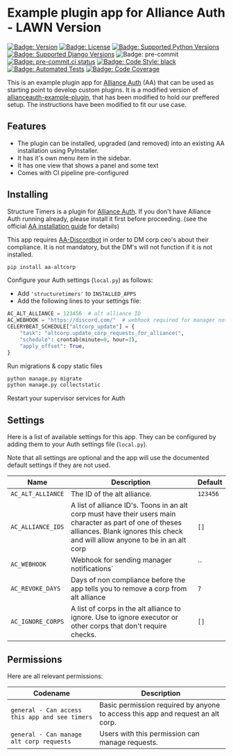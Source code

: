 # Example plugin app for Alliance Auth - LAWN Version

[![Badge: Version]][pypi]
[![Badge: License]][license]
[![Badge: Supported Python Versions]][pypi]
[![Badge: Supported Django Versions]][pypi]
![Badge: pre-commit]
[![Badge: pre-commit.ci status]][pre-commit.ci status]
[![Badge: Code Style: black]][black code formatter documentation]
[![Badge: Automated Tests]][automated tests on github]
[![Badge: Code Coverage]][codecov]

This is an example plugin app for [Alliance Auth](https://gitlab.com/allianceauth/allianceauth) (AA) that can be used as starting point to develop custom plugins.
It is a modified version of [allianceauth-example-plugin](https://gitlab.com/ErikKalkoken/allianceauth-example-plugin), that has been modified to hold our preffered setup.
The instructions have been modified to fit our use case.

## Features

- The plugin can be installed, upgraded (and removed) into an existing AA installation using PyInstaller.
- It has it's own menu item in the sidebar.
- It has one view that shows a panel and some text
- Comes with CI pipeline pre-configured

## Installing

Structure Timers is a plugin for [Alliance Auth](https://gitlab.com/allianceauth/allianceauth). If you don't have Alliance Auth running already, please install it first before proceeding. (see the official [AA installation guide](https://allianceauth.readthedocs.io/en/latest/installation/auth/allianceauth/) for details)

This app requires [AA-Discordbot](https://github.com/Solar-Helix-Independent-Transport/allianceauth-discordbot) in order to DM corp ceo's about their compliance. It is not mandatory, but the DM's will not function if it is not installed.

```bash
pip install aa-altcorp
```

Configure your Auth settings (`local.py`) as follows:

- Add `'structuretimers'` to `INSTALLED_APPS`
- Add the following lines to your settings file:

```python
AC_ALT_ALLIANCE = 123456  # alt alliance ID
AC_WEBHOOK = "https://discord.com/"  # webhook required for manager notifications
CELERYBEAT_SCHEDULE["altcorp_update"] = {
    "task": "altcorp.update_corp_requests_for_alliance(",
    "schedule": crontab(minute=0, hour=3),
    "apply_offset": True,
}
```

Run migrations & copy static files

```bash
python manage.py migrate
python manage.py collectstatic
```

Restart your supervisor services for Auth

## Settings

Here is a list of available settings for this app. They can be configured by adding them to your Auth settings file (`local.py`).

Note that all settings are optional and the app will use the documented default settings if they are not used.

| Name              | Description                                                                                                                                                                                | Default  |
| ----------------- | ------------------------------------------------------------------------------------------------------------------------------------------------------------------------------------------ | -------- |
| `AC_ALT_ALLIANCE` | The ID of the alt alliance.                                                                                                                                                                | `123456` |
| `AC_ALLIANCE_IDS` | A list of alliance ID's. Toons in an alt corp must have their users main character as part of one of theses alliances. Blank ignores this check and will allow anyone to be in an alt corp | `[]`     |
| `AC_WEBHOOK`      | Webhook for sending manager notifications\`                                                                                                                                                | \`\`     |
| `AC_REVOKE_DAYS`  | Days of non compliance before the app tells you to remove a corp from alt alliance                                                                                                         | `7`      |
| `AC_IGNORE_CORPS` | A list of corps in the alt alliance to ignore. Use to ignore executor or other corps that don't require checks.                                                                            | `[]`     |

## Permissions

Here are all relevant permissions:

| Codename                                       | Description                                                                     |
| ---------------------------------------------- | ------------------------------------------------------------------------------- |
| `general - Can access this app and see timers` | Basic permission required by anyone to access this app and request an alt corp. |
| `general - Can manage alt corp requests`       | Users with this permission can manage requests.                                 |

[automated tests on github]: https://github.com/astrum-mechanica/aa-altcorp/actions/workflows/automated-checks.yml
[badge: automated tests]: https://github.com/astrum-mechanica/aa-altcorp/actions/workflows/automated-checks.yml/badge.svg "Automated Tests"
[badge: code coverage]: https://codecov.io/gh/astrum-mechanica/aa-altcorp/branch/master/graph/badge.svg "Code Coverage"
[badge: code style: black]: https://img.shields.io/badge/code%20style-black-000000.svg "Code Style: black"
[badge: license]: https://img.shields.io/github/license/astrum-mechanica/aa-altcorp "License"
[badge: pre-commit]: https://img.shields.io/badge/pre--commit-enabled-brightgreen?logo=pre-commit&logoColor=white "pre-commit"
[badge: pre-commit.ci status]: https://results.pre-commit.ci/badge/github/astrum-mechanica/aa-altcorp/master.svg "pre-commit.ci status"
[badge: supported django versions]: https://img.shields.io/pypi/djversions/aa-altcorp?label=django "Supported Django Versions"
[badge: supported python versions]: https://img.shields.io/pypi/pyversions/aa-altcorp "Supported Python Versions"
[badge: version]: https://img.shields.io/pypi/v/aa-altcorp?label=release "Version"
[black code formatter documentation]: http://black.readthedocs.io/en/latest/
[codecov]: https://codecov.io/gh/astrum-mechanica/aa-altcorp
[license]: https://github.com/astrum-mechanica/aa-altcorp/blob/master/LICENSE
[pre-commit.ci status]: https://results.pre-commit.ci/latest/github/astrum-mechanica/aa-altcorp/master "pre-commit.ci"
[pypi]: https://pypi.org/project/aa-altcorp/
